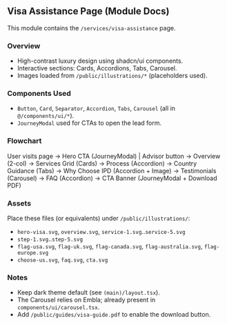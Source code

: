 ## Visa Assistance Page (Module Docs)

This module contains the `/services/visa-assistance` page.

### Overview
- High-contrast luxury design using shadcn/ui components.
- Interactive sections: Cards, Accordions, Tabs, Carousel.
- Images loaded from `/public/illustrations/*` (placeholders used).

### Components Used
- `Button`, `Card`, `Separator`, `Accordion`, `Tabs`, `Carousel` (all in `@/components/ui/*`).
- `JourneyModal` used for CTAs to open the lead form.

### Flowchart

User visits page
  -> Hero CTA (JourneyModal) | Advisor button
  -> Overview (2-col)
  -> Services Grid (Cards)
  -> Process (Accordion)
  -> Country Guidance (Tabs)
  -> Why Choose IPD (Accordion + Image)
  -> Testimonials (Carousel)
  -> FAQ (Accordion)
  -> CTA Banner (JourneyModal + Download PDF)

### Assets
Place these files (or equivalents) under `/public/illustrations/`:
- `hero-visa.svg`, `overview.svg`, `service-1.svg`..`service-5.svg`
- `step-1.svg`..`step-5.svg`
- `flag-usa.svg`, `flag-uk.svg`, `flag-canada.svg`, `flag-australia.svg`, `flag-europe.svg`
- `choose-us.svg`, `faq.svg`, `cta.svg`

### Notes
- Keep dark theme default (see `(main)/layout.tsx`).
- The Carousel relies on Embla; already present in `components/ui/carousel.tsx`.
- Add `/public/guides/visa-guide.pdf` to enable the download button.


